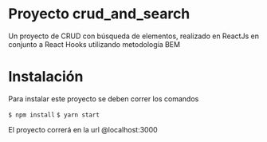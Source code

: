 # Proyecto crud_and_search
Un proyecto de CRUD con búsqueda de elementos, realizado en ReactJs en conjunto a React Hooks utilizando metodología BEM

# Instalación

Para instalar este proyecto se deben correr los comandos

`$ npm install`
`$ yarn start`

El proyecto correrá en la url @localhost:3000

